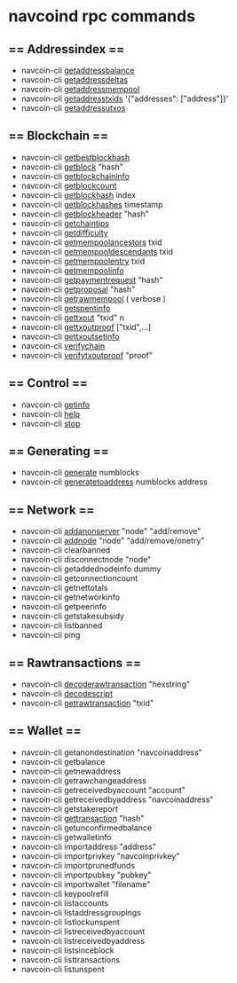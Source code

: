 # navcoind rpc commands

## == Addressindex ==
- navcoin-cli [getaddressbalance](address-index/getaddressbalance.md)
- navcoin-cli [getaddressdeltas](address-index/getaddressdeltas.md)
- navcoin-cli [getaddressmempool](address-index/getaddressmempool.md)
- navcoin-cli [getaddresstxids](address-index/getaddresstxids.md) '{"addresses": ["address"]}'
- navcoin-cli [getaddressutxos](address-index/getaddressutxos.md)

## == Blockchain ==
- navcoin-cli [getbestblockhash](blockchain/getbestblockhash.md)
- navcoin-cli [getblock](blockchain/getblock.md) "hash"
- navcoin-cli [getblockchaininfo](blockchain/getblockchaininfo.md)
- navcoin-cli [getblockcount](blockchain/getblockcount.md)
- navcoin-cli [getblockhash](blockchain/getblockhash.md) index
- navcoin-cli [getblockhashes](blockchain/getblockhashes.md) timestamp
- navcoin-cli [getblockheader](blockchain/getblockheader.md) "hash"
- navcoin-cli [getchaintips](blockchain/getchaintips.md)
- navcoin-cli [getdifficulty](blockchain/getdifficulty.md)
- navcoin-cli [getmempoolancestors](blockchain/getmempoolancestors.md) txid
- navcoin-cli [getmempooldescendants](blockchain/getmempooldescendants.md) txid
- navcoin-cli [getmempoolentry](blockchain/getmempoolentry.md) txid
- navcoin-cli [getmempoolinfo](blockchain/getmempoolinfo.md)
- navcoin-cli [getpaymentrequest](blockchain/getpaymentrequest.md) "hash"
- navcoin-cli [getproposal](blockchain/getproposal.md) "hash"
- navcoin-cli [getrawmempool](blockchain/getrawmempool.md) ( verbose )
- navcoin-cli [getspentinfo](blockchain/getspentinfo.md)
- navcoin-cli [gettxout](blockchain/gettxout.md) "txid" n
- navcoin-cli [gettxoutproof](blockchain/gettxoutproof.md) ["txid",...]
- navcoin-cli [gettxoutsetinfo](blockchain/gettxoutsetinfo.md)
- navcoin-cli [verifychain](blockchain/verifychain.md)
- navcoin-cli [verifytxoutproof](blockchain/verifytxoutproof.md) "proof"

## == Control ==
- navcoin-cli [getinfo](control/getinfo.md)
- navcoin-cli [help](control/help.md)
- navcoin-cli [stop](control/stop.md)

## == Generating ==
- navcoin-cli [generate](generating/generate.md) numblocks
- navcoin-cli [generatetoaddress](generating/generatetoaddress.md) numblocks address

## == Network ==
- navcoin-cli [addanonserver](network/addanonserver.md) "node" "add/remove"
- navcoin-cli [addnode](network/addnode.md) "node" "add/remove/onetry"
- navcoin-cli clearbanned
- navcoin-cli disconnectnode "node"
- navcoin-cli getaddednodeinfo dummy
- navcoin-cli getconnectioncount
- navcoin-cli getnettotals
- navcoin-cli getnetworkinfo
- navcoin-cli getpeerinfo
- navcoin-cli getstakesubsidy <hex string>
- navcoin-cli listbanned
- navcoin-cli ping

## == Rawtransactions ==
- navcoin-cli [decoderawtransaction](raw-transactions/decoderawtransaction.md) "hexstring"
- navcoin-cli [decodescript](raw-transactions/decodescript.md)
- navcoin-cli [getrawtransaction](raw-transactions/getrawtransaction.md) "txid"

## == Wallet ==
- navcoin-cli getanondestination "navcoinaddress"
- navcoin-cli getbalance
- navcoin-cli getnewaddress
- navcoin-cli getrawchangeaddress
- navcoin-cli getreceivedbyaccount "account"
- navcoin-cli getreceivedbyaddress "navcoinaddress"
- navcoin-cli getstakereport
- navcoin-cli [gettransaction](wallet/gettransaction.md) "hash"
- navcoin-cli getunconfirmedbalance
- navcoin-cli getwalletinfo
- navcoin-cli importaddress "address"
- navcoin-cli importprivkey "navcoinprivkey"
- navcoin-cli importprunedfunds
- navcoin-cli importpubkey "pubkey"
- navcoin-cli importwallet "filename"
- navcoin-cli keypoolrefill
- navcoin-cli listaccounts
- navcoin-cli listaddressgroupings
- navcoin-cli listlockunspent
- navcoin-cli listreceivedbyaccount
- navcoin-cli listreceivedbyaddress
- navcoin-cli listsinceblock
- navcoin-cli listtransactions
- navcoin-cli listunspent

